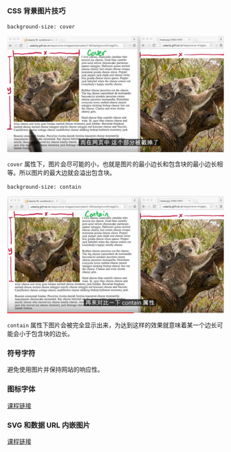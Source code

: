 ### CSS 背景图片技巧

`background-size: cover`

![mage-20180321074851](Image/image-201803210748516.png)

`cover` 属性下，图片会尽可能的小，也就是图片的最小边长和包含块的最小边长相等。所以图片的最大边就会溢出包含块。

`background-size: contain`

![mage-20180321075322](Image/image-201803210753225.png)

`contain` 属性下图片会被完全显示出来，为达到这样的效果就意味着某一个边长可能会小于包含块的边长。

### 符号字符

避免使用图片并保持网站的响应性。

### 图标字体

[课程链接](https://classroom.udacity.com/courses/ud882/lessons/3483659506/concepts/34791494350923)

### SVG 和数据 URL 内嵌图片

[课程链接](https://classroom.udacity.com/courses/ud882/lessons/3483659506/concepts/35887786310923#)

